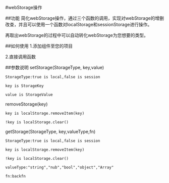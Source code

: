 #webStorage操作

##功能
简化webStorage操作，通过三个函数的调用，实现对webStorage的增删改查，并且可以使用一个函数对localStorage和sessionStorage进行操作。

再取出webStorage的过程中可以自动转化webStorage为您想要的类型。

##如何使用
1.添加组件至您的项目

2.直接调用函数

##参数说明
setStorage(StorageType, key,value)

    StorageType:true is local,false is session

    key is StorageKey

    value is StorageValue

removeStorage(key)

    key is localStorage.removeItem(key)

    !key is localStorage.clear()

getStorage(StorageType, key,valueType,fn)

    StorageType:true is local,false is session

    key is localStorage.removeItem(key)

    !key is localStorage.clear()

    valueType:"string","nub","bool","object","Array"

    fn:backfn
